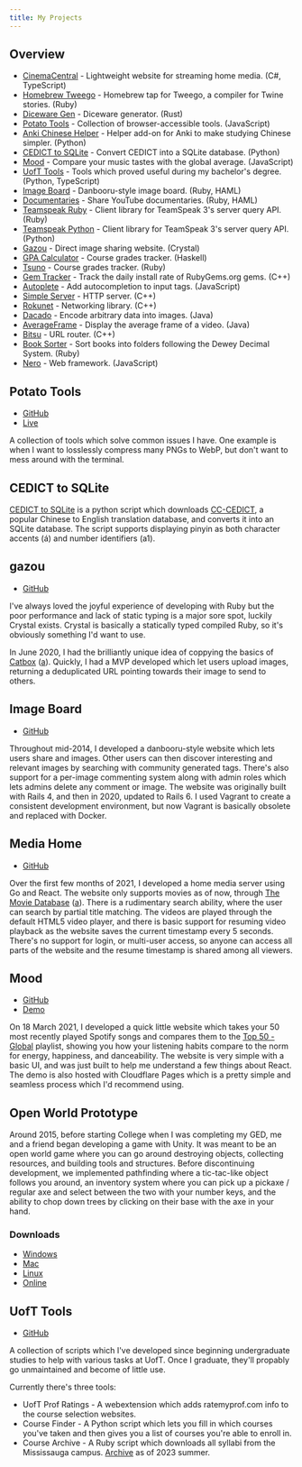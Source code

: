 ```yaml
---
title: My Projects
---
```


## Overview

- [CinemaCentral](https://github.com/potatodiet/CinemaCentral) - Lightweight
  website for streaming home media. (C#, TypeScript)
- [Homebrew Tweego](https://github.com/potatodiet/homebrew-tweego) - Homebrew
  tap for Tweego, a compiler for Twine stories. (Ruby)
- [Diceware Gen](https://github.com/potatodiet/diceware-gen) - Diceware
  generator. (Rust)
- [Potato Tools](http://github.com/potatodiet/PotatoTools) - Collection of
  browser-accessible tools. (JavaScript)
- [Anki Chinese Helper](https://github.com/potatodiet/anki_chinese_helper) -
  Helper add-on for Anki to make studying Chinese simpler. (Python)
- [CEDICT to SQLite](https://github.com/potatodiet/cedict_to_sqlite) - Convert
  CEDICT into a SQLite database. (Python)
- [Mood](https://github.com/potatodiet/mood) - Compare your music tastes with
  the global average. (JavaScript)
- [UofT Tools](https://github.com/potatodiet/uoft-tools) - Tools which proved
  useful during my bachelor's degree. (Python, TypeScript)
- [Image Board](https://github.com/potatodiet/image_board) - Danbooru-style
  image board. (Ruby, HAML)
- [Documentaries](https://github.com/potatodiet/documentaries) - Share YouTube
  documentaries. (Ruby, HAML)
- [Teamspeak Ruby](https://github.com/potatodiet/teamspeak-ruby) - Client
  library for TeamSpeak 3's server query API. (Ruby)
- [Teamspeak Python](https://github.com/potatodiet/python-teamspeak) - Client
  library for TeamSpeak 3's server query API. (Python)
- [Gazou](https://github.com/potatodiet/gazou) - Direct image sharing website.
  (Crystal)
- [GPA Calculator](https://github.com/potatodiet/gpa_calculator) - Course grades
  tracker. (Haskell)
- [Tsuno](https://github.com/potatodiet/tsuno) - Course grades tracker. (Ruby)
- [Gem Tracker](https://github.com/potatodiet/gemtracker) - Track the daily
  install rate of RubyGems.org gems. (C++)
- [Autoplete](https://github.com/potatodiet/autoplete) - Add autocompletion to
  input tags. (JavaScript)
- [Simple Server](https://github.com/potatodiet/SimpleServer) - HTTP server.
  (C++)
- [Rokunet](https://github.com/potatodiet/rokunet) - Networking library. (C++)
- [Dacado](https://github.com/potatodiet/dacado) - Encode arbitrary data into
  images. (Java)
- [AverageFrame](https://github.com/potatodiet/AverageFrame) - Display the
  average frame of a video. (Java)
- [Bitsu](https://github.com/potatodiet/bitsu) - URL router. (C++)
- [Book Sorter](https://github.com/potatodiet/book_sorter) - Sort books into
  folders following the Dewey Decimal System. (Ruby)
- [Nero](https://github.com/potatodiet/nero) - Web framework. (JavaScript)

## Potato Tools

- [GitHub](http://github.com/potatodiet/PotatoTools)
- [Live](https://tools.potatodiet.ca)

A collection of tools which solve common issues I have. One example is when I
want to losslessly compress many PNGs to WebP, but don't want to mess around
with the terminal.

## CEDICT to SQLite

[CEDICT to SQLite](https://github.com/potatodiet/cedict_to_sqlite) is a python
script which downloads
[CC-CEDICT](https://www.mdbg.net/chinese/dictionary?page=cedict), a popular
Chinese to English translation database, and converts it into an SQLite
database. The script supports displaying pinyin as both character accents (á)
and number identifiers (a1).

## gazou

- [GitHub](https://github.com/potatodiet/gazou)

I've always loved the joyful experience of developing with Ruby but the poor
performance and lack of static typing is a major sore spot, luckily Crystal
exists. Crystal is basically a statically typed compiled Ruby, so it's obviously
something I'd want to use.

In June 2020, I had the brilliantly unique idea of coppying the basics of
[Catbox](https://catbox.moe/) ([a](/files/archive/catbox_2022-03-26.html)).
Quickly, I had a MVP developed which let users upload images, returning a
deduplicated URL pointing towards their image to send to others.

## Image Board

- [GitHub](https://github.com/potatodiet/image_board)

Throughout mid-2014, I developed a danbooru-style website which lets users share
and images. Other users can then discover interesting and relevant images by
searching with community generated tags. There's also support for a per-image
commenting system along with admin roles which lets admins delete any comment or
image. The website was originally built with Rails 4, and then in 2020, updated
to Rails 6. I used Vagrant to create a consistent development environment, but
now Vagrant is basically obsolete and replaced with Docker.

## Media Home

- [GitHub](https://github.com/potatodiet/media_home)

Over the first few months of 2021, I developed a home media server using Go and
React. The website only supports movies as of now, through
[The Movie Database](https://www.themoviedb.org/documentation/api)
([a](/files/archive/tmdb_2021-08-25.html)). There is a rudimentary search
ability, where the user can search by partial title matching. The videos are
played through the default HTML5 video player, and there is basic support for
resuming video playback as the website saves the current timestamp every 5
seconds. There's no support for login, or multi-user access, so anyone can
access all parts of the website and the resume timestamp is shared among all
viewers.

## Mood

- [GitHub](https://github.com/potatodiet/mood)
- [Demo](https://mood.potatodiet.ca)

On 18 March 2021, I developed a quick little website which takes your 50 most
recently played Spotify songs and compares them to the
[Top 50 - Global](https://open.spotify.com/playlist/37i9dQZEVXbMDoHDwVN2tF)
playlist, showing you how your listening habits compare to the norm for energy,
happiness, and danceability. The website is very simple with a basic UI, and was
just built to help me understand a few things about React. The demo is also
hosted with Cloudflare Pages which is a pretty simple and seamless process which
I'd recommend using.

## Open World Prototype

Around 2015, before starting College when I was completing my GED, me and a
friend began developing a game with Unity. It was meant to be an open world game
where you can go around destroying objects, collecting resources, and building
tools and structures. Before discontinuing development, we implemented
pathfinding where a tic-tac-like object follows you around, an inventory system
where you can pick up a pickaxe / regular axe and select between the two with
your number keys, and the ability to chop down trees by clicking on their base
with the axe in your hand.

### Downloads

- [Windows](/files/open-world/windows.zip)
- [Mac](/files/open-world/mac.zip)
- [Linux](/files/open-world/linux.zip)
- [Online](/files/open-world/webgl/index.html)

## UofT Tools

- [GitHub](https://github.com/potatodiet/uoft-tools)

A collection of scripts which I've developed since beginning undergraduate
studies to help with various tasks at UofT. Once I graduate, they'll propably go
unmaintained and become of little use.

Currently there's three tools:

- UofT Prof Ratings - A webextension which adds ratemyprof.com info to the
  course selection websites.
- Course Finder - A Python script which lets you fill in which courses you've
  taken and then gives you a list of courses you're able to enroll in.
- Course Archive - A Ruby script which downloads all syllabi from the
  Mississauga campus. [Archive](/files/uoft/utm-syllabi.tar.zst) as of 2023
  summer.
